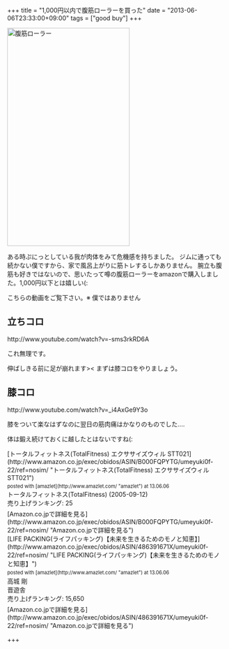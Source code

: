 +++
title =  "1,000円以内で腹筋ローラーを買った"
date =  "2013-06-06T23:33:00+09:00"
tags = ["good buy"]
+++
<p><a href="http://www.flickr.com/photos/68742489@N02/8969473642/" title="腹筋ローラー by umeyuki1326, on Flickr"><img src="http://farm6.staticflickr.com/5460/8969473642_c25f538525.jpg" width="281" height="500" alt="腹筋ローラー"></a></p>

<p>ある時ぷにっとしている我が肉体をみて危機感を持ちました。
ジムに通っても続かない僕ですから、家で風呂上がりに筋トレするしかありません。
腕立も腹筋も好きではないので、思いたって噂の腹筋ローラーをamazonで購入しました。1,000円以下とは嬉しい(:</p>

<p>こちらの動画をご覧下さい。※ 僕ではありません</p>

## 立ちコロ

<p>http://www.youtube.com/watch?v=-sms3rkRD6A</p>

<p>これ無理です。</p>

<p>伸ばしきる前に足が崩れます>&lt;
まずは膝コロをやりましょう。</p>

## 膝コロ

<p>http://www.youtube.com/watch?v=_i4AxGe9Y3o</p>

<p>膝をついて楽なはずなのに翌日の筋肉痛はかなりのものでした....</p>

<p>体は鍛え続けておくに越したとはないですね(:</p>

<div class="amazlet-box" style="margin-bottom:0px;"><div class="amazlet-image" style="float:left;margin:0px 12px 1px 0px;">[トータルフィットネス(TotalFitness) エクササイズウィル  STT021](http://www.amazon.co.jp/exec/obidos/ASIN/B000FQPYTG/umeyuki0f-22/ref=nosim/ "トータルフィットネス(TotalFitness) エクササイズウィル  STT021")<div class="amazlet-powered-date" style="font-size:80%;margin-top:5px;line-height:120%">posted with [amazlet](http://www.amazlet.com/ "amazlet") at 13.06.06</div></div><div class="amazlet-detail">トータルフィットネス(TotalFitness) (2005-09-12)<br />売り上げランキング: 25<br /></div><div class="amazlet-sub-info" style="float: left;"><div class="amazlet-link" style="margin-top: 5px">[Amazon.co.jpで詳細を見る](http://www.amazon.co.jp/exec/obidos/ASIN/B000FQPYTG/umeyuki0f-22/ref=nosim/ "Amazon.co.jpで詳細を見る")</div></div></div><div class="amazlet-footer" style="clear: left"></div></div>

<div class="amazlet-box" style="margin-bottom:0px;"><div class="amazlet-image" style="float:left;margin:0px 12px 1px 0px;">[LIFE PACKING(ライフパッキング)【未来を生きるためのモノと知恵】](http://www.amazon.co.jp/exec/obidos/ASIN/486391671X/umeyuki0f-22/ref=nosim/ "LIFE PACKING(ライフパッキング)【未来を生きるためのモノと知恵】")<div class="amazlet-powered-date" style="font-size:80%;margin-top:5px;line-height:120%">posted with [amazlet](http://www.amazlet.com/ "amazlet") at 13.06.06</div></div><div class="amazlet-detail">高城 剛 <br />晋遊舎 <br />売り上げランキング: 15,650<br /></div><div class="amazlet-sub-info" style="float: left;"><div class="amazlet-link" style="margin-top: 5px">[Amazon.co.jpで詳細を見る](http://www.amazon.co.jp/exec/obidos/ASIN/486391671X/umeyuki0f-22/ref=nosim/ "Amazon.co.jpで詳細を見る")</div></div></div><div class="amazlet-footer" style="clear: left"></div></div>

+++
